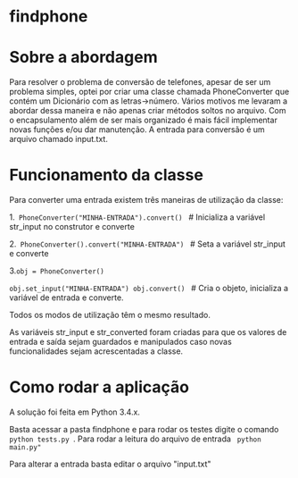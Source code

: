 # findphone

# Sobre a abordagem
Para resolver o problema de conversão de telefones, apesar de ser um problema simples,
optei por criar uma classe chamada PhoneConverter que contém um Dicionário com as letras->número.
Vários motivos me levaram a abordar dessa maneira e não apenas criar métodos soltos no arquivo.
Com o encapsulamento além de ser mais organizado é mais fácil implementar novas funções e/ou dar manutenção.
A entrada para conversão é um arquivo chamado input.txt.

# Funcionamento da classe
Para converter uma entrada existem três maneiras de utilização da classe:

1.<code> PhoneConverter("MINHA-ENTRADA").convert() </code>  # Inicializa a variável str_input no construtor e converte

2.<code> PhoneConverter().convert("MINHA-ENTRADA") </code> # Seta a variável str_input e converte

3.<code>obj = PhoneConverter()                  
    obj.set_input("MINHA-ENTRADA")
    obj.convert()
   </code>   # Cria o objeto, inicializa a variável de entrada e converte.
   
Todos os modos de utilização têm o mesmo resultado.

As variáveis str_input e str_converted foram criadas para que os valores de entrada e saída sejam guardados e manipulados
caso novas funcionalidades sejam acrescentadas a classe.

# Como rodar a aplicação
A solução foi feita em Python 3.4.x.

Basta acessar a pasta findphone e para rodar os testes digite o comando <code> python tests.py </code>.
Para rodar a leitura do arquivo de entrada <code> python main.py" </code>

Para alterar a entrada basta editar o arquivo "input.txt"
